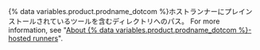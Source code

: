 {% data variables.product.prodname_dotcom %}ホストランナーにプレインストールされているツールを含むディレクトリへのパス。 For more information, see "[About {% data variables.product.prodname_dotcom %}-hosted runners](/actions/reference/specifications-for-github-hosted-runners/#supported-software)".
